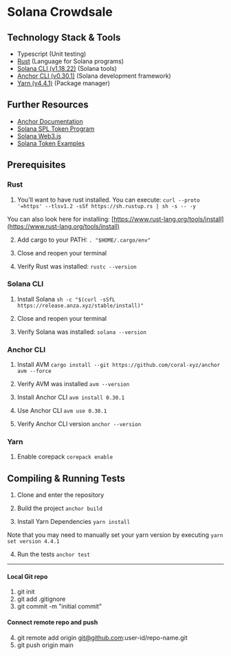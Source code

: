 # Solana Crowdsale 

## Technology Stack & Tools
- Typescript (Unit testing)
- [Rust](https://www.rust-lang.org/tools/install) (Language for Solana programs)
- [Solana CLI (v1.18.22)](https://solana.com/docs/intro/installation) (Solana tools)
- [Anchor CLI (v0.30.1)](https://www.anchor-lang.com/) (Solana development framework)
- [Yarn (v4.4.1)](https://yarnpkg.com/getting-started/install) (Package manager)

## Further Resources
- [Anchor Documentation](https://www.anchor-lang.com/)
- [Solana SPL Token Program](https://spl.solana.com/token)
- [Solana Web3.js](https://solana-labs.github.io/solana-web3.js/)
- [Solana Token Examples](https://solana.com/docs/programs/examples#tokens)

## Prerequisites
### Rust
1. You'll want to have rust installed. You can execute:
`curl --proto '=https' --tlsv1.2 -sSf https://sh.rustup.rs | sh -s -- -y`

You can also look here for installing:
[https://www.rust-lang.org/tools/install](https://www.rust-lang.org/tools/install)

2. Add cargo to your PATH:
`. "$HOME/.cargo/env"`

3. Close and reopen your terminal

4. Verify Rust was installed:
`rustc --version`

### Solana CLI
1. Install Solana
`sh -c "$(curl -sSfL https://release.anza.xyz/stable/install)"`

2. Close and reopen your terminal

3. Verify Solana was installed:
`solana --version`

### Anchor CLI
1. Install AVM
`cargo install --git https://github.com/coral-xyz/anchor avm --force`

2. Verify AVM was installed
`avm --version`

3. Install Anchor CLI
`avm install 0.30.1`

4. Use Anchor CLI
`avm use 0.30.1`

5. Verify Anchor CLI version
`anchor --version`

### Yarn
1. Enable corepack 
`corepack enable`

## Compiling & Running Tests
1. Clone and enter the repository

2. Build the project
`anchor build`

3. Install Yarn Dependencies
`yarn install`

Note that you may need to manually set your yarn version by executing
`yarn set version 4.4.1`

4. Run the tests
`anchor test`


---


#### Local Git repo

1) git init
2) git add .gitignore
3) git commit -m "initial commit"

#### Connect remote repo and push 
4) git remote add origin git@github.com:user-id/repo-name.git
5) git push origin main                                                       
